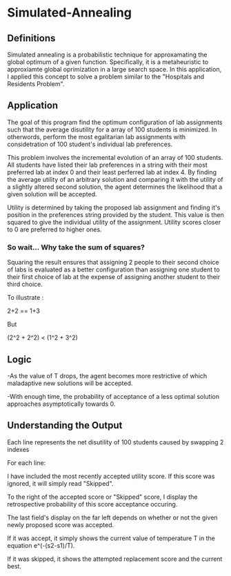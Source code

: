 # Simulated-Annealing

## Definitions
Simulated annealing is a probabilistic technique for approxamating the global optimum of a given function. Specifically, it is a metaheuristic to approxiamte global oprimization in a large search space. 
In this application, I applied this concept to solve a problem similar to the "Hospitals and Residents Problem".

## Application
The goal of this program find the optimum configuration of lab assignments such that the average disutility for a array of 100 students is minimized. In otherwords, perform the most egalitarian lab assignments with considetration of 100 student's individual lab preferences.

This problem involves the incremental evolution of an array of 100 students. All students have listed their lab preferences in a string with their most preferred lab at index 0 and their least perferred lab at index 4. By finding the average utility of an arbitrary solution and comparing it with the utility of a slightly altered second solution, the agent determines the likelihood that a given solution will be accepted.

Utility is determined by taking the proposed lab assignment and finding it's position in the preferences string provided by the student. This value is then squared to give the individual utility of the assignment. Utility scores closer to 0 are preferred to higher ones. 
### So wait... Why take the sum of squares?
Squaring the result ensures that assigning 2 people to their second choice of labs is evaluated as a better configuration than assigning one student to their first choice of lab at the expense of assigning another student to their third choice.

To illustrate :

2+2 == 1+3 

But 

(2^2 + 2^2) < (1^2 + 3^2) 



## Logic
	
-As the value of T drops, the agent becomes more restrictive of which maladaptive new solutions will be accepted.

-With enough time, the probability of acceptance of a less optimal solution approaches asymptotically towards 0.

## Understanding the Output

Each line represents the net disutility of 100 students caused by swapping 2 indexes

For each line: 

I have included the most recently accepted utility score. If this score was ignored, it will simply read "Skipped".

To the right of the accepted score or "Skipped" score, I display the retrospective probability of this score acceptance occuring.

The last field's display on the far left depends on whether or not the given newly proposed score was accepted.

If it was accept, it simply shows the current value of temperature T in the equation e^(-(s2-s1)/T).

If it was skipped, it shows the attempted replacement score and the current best.
